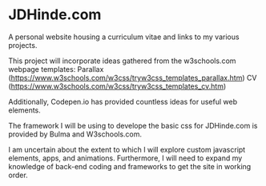 # JDHinde.com
A personal website housing a curriculum vitae and links to my various projects.

This project will incorporate ideas gathered from the w3schools.com webpage templates:
  Parallax (https://www.w3schools.com/w3css/tryw3css_templates_parallax.htm)
  CV (https://www.w3schools.com/w3css/tryw3css_templates_cv.htm)
  
Additionally, Codepen.io has provided countless ideas for useful web elements.

The framework I will be using to develope the basic css for JDHinde.com is provided by Bulma and W3schools.com.

I am uncertain about the extent to which I will explore custom javascript elements, apps, and animations. Furthermore, I will need to expand my knowledge of back-end coding and frameworks to get the site in working order.
